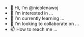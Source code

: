 - 👋 Hi, I’m @nicolenawoj
- 👀 I’m interested in ...
- 🌱 I’m currently learning ...
- 💞️ I’m looking to collaborate on ...
- 📫 How to reach me ...

<!---
nicolenawoj/nicolenawoj is a ✨ special ✨ repository because its `README.md` (this file) appears on your GitHub profile.
You can click the Preview link to take a look at your changes.
--->
